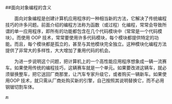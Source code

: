 ##面向对象编程的含义

&emsp;&emsp;面向对象编程是创建计算机应用程序的一种相当新的方法，它解决了传统编程技巧的许多问题。前面介绍的编程方法称为函数（或过程）化编程，常常会导致所谓的单一应用程序，即所有的功能都包含在几个代码模块中（常常是一个代码模块）。而使用 OOP 技术，常常要使用许多代码模块，每个模块都提供特定的功能。而且，每个模块都是孤立的，甚至与其他模块完全独立。这种模块化编程方法提供了非常大的多样性，大大增加了重用代码的机会。

&emsp;&emsp;为进一步说明这个问题，把计算机上的一个高性能应用程序想象成一辆一流赛车。如果使用传统的编程技巧，这辆赛车就是一个单元。如果要改进这辆车，就必须替换整车，把它送回厂商那里，让汽车专家升级它，或者购买一辆新车。如果使用OOP 技术，就只需从厂商处购买新的引擎，自己按照其说明替换它，而不必用钢锯切割车体。









🔚